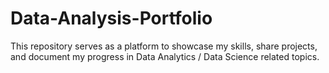 # Data-Analysis-Portfolio
This repository serves as a platform to showcase my skills, share projects, and document my progress in Data Analytics / Data Science related topics.
